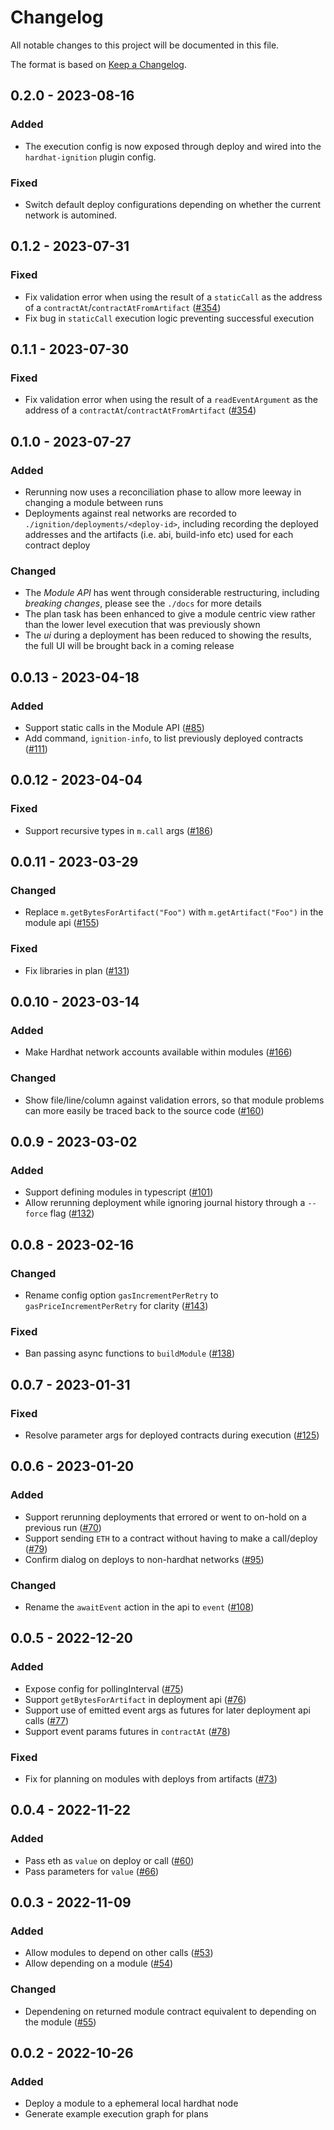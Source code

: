 # Changelog

All notable changes to this project will be documented in this file.

The format is based on [Keep a Changelog](https://keepachangelog.com/en/1.0.0/).

## 0.2.0 - 2023-08-16

### Added

- The execution config is now exposed through deploy and wired into the `hardhat-ignition` plugin config.

### Fixed

- Switch default deploy configurations depending on whether the current network is automined.

## 0.1.2 - 2023-07-31

### Fixed

- Fix validation error when using the result of a `staticCall` as the address of a `contractAt`/`contractAtFromArtifact` ([#354](https://github.com/NomicFoundation/ignition/issues/357))
- Fix bug in `staticCall` execution logic preventing successful execution

## 0.1.1 - 2023-07-30

### Fixed

- Fix validation error when using the result of a `readEventArgument` as the address of a `contractAt`/`contractAtFromArtifact` ([#354](https://github.com/NomicFoundation/ignition/issues/354))

## 0.1.0 - 2023-07-27

### Added

- Rerunning now uses a reconciliation phase to allow more leeway in changing a module between runs
- Deployments against real networks are recorded to `./ignition/deployments/<deploy-id>`, including recording the deployed addresses and the artifacts (i.e. abi, build-info etc) used for each contract deploy

### Changed

- The _Module API_ has went through considerable restructuring, including _breaking changes_, please see the `./docs` for more details
- The plan task has been enhanced to give a module centric view rather than the lower level execution that was previously shown
- The _ui_ during a deployment has been reduced to showing the results, the full UI will be brought back in a coming release

## 0.0.13 - 2023-04-18

### Added

- Support static calls in the Module API ([#85](https://github.com/NomicFoundation/ignition/issues/85))
- Add command, `ignition-info`, to list previously deployed contracts ([#111](https://github.com/NomicFoundation/ignition/issues/111))

## 0.0.12 - 2023-04-04

### Fixed

- Support recursive types in `m.call` args ([#186](https://github.com/NomicFoundation/ignition/issues/186))

## 0.0.11 - 2023-03-29

### Changed

- Replace `m.getBytesForArtifact("Foo")` with `m.getArtifact("Foo")` in the module api ([#155](https://github.com/NomicFoundation/ignition/issues/155))

### Fixed

- Fix libraries in plan ([#131](https://github.com/NomicFoundation/ignition/issues/131))

## 0.0.10 - 2023-03-14

### Added

- Make Hardhat network accounts available within modules ([#166](https://github.com/NomicFoundation/ignition/pull/166))

### Changed

- Show file/line/column against validation errors, so that module problems can more easily be traced back to the source code ([#160](https://github.com/NomicFoundation/ignition/pull/160))

## 0.0.9 - 2023-03-02

### Added

- Support defining modules in typescript ([#101](https://github.com/NomicFoundation/ignition/issues/101))
- Allow rerunning deployment while ignoring journal history through a `--force` flag ([#132](https://github.com/NomicFoundation/ignition/issues/132))

## 0.0.8 - 2023-02-16

### Changed

- Rename config option `gasIncrementPerRetry` to `gasPriceIncrementPerRetry` for clarity ([#143](https://github.com/NomicFoundation/ignition/pull/143))

### Fixed

- Ban passing async functions to `buildModule` ([#138](https://github.com/NomicFoundation/ignition/issues/138))

## 0.0.7 - 2023-01-31

### Fixed

- Resolve parameter args for deployed contracts during execution ([#125](https://github.com/NomicFoundation/ignition/pull/125))

## 0.0.6 - 2023-01-20

### Added

- Support rerunning deployments that errored or went to on-hold on a previous run ([#70](https://github.com/NomicFoundation/ignition/pull/70))
- Support sending `ETH` to a contract without having to make a call/deploy ([#79](https://github.com/NomicFoundation/ignition/pull/79))
- Confirm dialog on deploys to non-hardhat networks ([#95](https://github.com/NomicFoundation/ignition/issues/95))

### Changed

- Rename the `awaitEvent` action in the api to `event` ([#108](https://github.com/NomicFoundation/ignition/issues/108))

## 0.0.5 - 2022-12-20

### Added

- Expose config for pollingInterval ([#75](https://github.com/NomicFoundation/ignition/pull/75))
- Support `getBytesForArtifact` in deployment api ([#76](https://github.com/NomicFoundation/ignition/pull/76))
- Support use of emitted event args as futures for later deployment api calls ([#77](https://github.com/NomicFoundation/ignition/pull/77))
- Support event params futures in `contractAt` ([#78](https://github.com/NomicFoundation/ignition/pull/78))

### Fixed

- Fix for planning on modules with deploys from artifacts ([#73](https://github.com/NomicFoundation/ignition/pull/73))

## 0.0.4 - 2022-11-22

### Added

- Pass eth as `value` on deploy or call ([#60](https://github.com/NomicFoundation/ignition/pull/60))
- Pass parameters for `value` ([#66](https://github.com/NomicFoundation/ignition/pull/66))

## 0.0.3 - 2022-11-09

### Added

- Allow modules to depend on other calls ([#53](https://github.com/NomicFoundation/ignition/pull/53))
- Allow depending on a module ([#54](https://github.com/NomicFoundation/ignition/pull/54))

### Changed

- Dependening on returned module contract equivalent to depending on the module ([#55](https://github.com/NomicFoundation/ignition/pull/55))

## 0.0.2 - 2022-10-26

### Added

- Deploy a module to a ephemeral local hardhat node
- Generate example execution graph for plans
